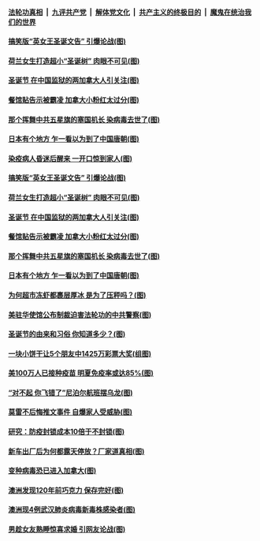 

####  [法轮功真相](../../../../basic/blob/master/README.md?t=12270302) &nbsp;|&nbsp; [九评共产党](../../../../9ping.md/blob/master/README.md?t=12270302) &nbsp;|&nbsp; [解体党文化](../../../../jtdwh.md/blob/master/README.md?t=12270302)  &nbsp;|&nbsp; [共产主义的终极目的](../../../../gczydzjmd.md/blob/master/README.md?t=12270302) &nbsp;|&nbsp; [魔鬼在统治我们的世界](../../../../mgztzwmdsj.md/blob/master/README.md?t=12270302) 

#### [搞笑版“英女王圣诞文告” 引爆论战(图)](../pages/p3/957153.md?t=12270302) 

#### [荷兰女生打造超小“圣诞树” 肉眼不可见(图)](../pages/p3/957066.md?t=12270302) 

#### [圣诞节 在中国监狱的两加拿大人引关注(图)](../pages/p3/957063.md?t=12270302) 

#### [餐馆贴告示被霸凌 加拿大小粉红太过分(图)](../pages/p3/957060.md?t=12270302) 

#### [那个挥舞中共五星旗的塞国机长 染病毒去世了(图)](../pages/p3/957044.md?t=12270302) 

#### [日本有个地方 乍一看以为到了中国唐朝(图)](../pages/p3/956949.md?t=12270302) 

#### [染疫病人昏迷后醒来 一开口惊到家人(图)](../pages/p3/957156.md?t=12270302) 

#### [搞笑版“英女王圣诞文告” 引爆论战(图)](../pages/p3/957153.md?t=12270302) 

#### [荷兰女生打造超小“圣诞树” 肉眼不可见(图)](../pages/p3/957066.md?t=12270302) 

#### [圣诞节 在中国监狱的两加拿大人引关注(图)](../pages/p3/957063.md?t=12270302) 

#### [餐馆贴告示被霸凌 加拿大小粉红太过分(图)](../pages/p3/957060.md?t=12270302) 

#### [那个挥舞中共五星旗的塞国机长 染病毒去世了(图)](../pages/p3/957044.md?t=12270302) 

#### [日本有个地方 乍一看以为到了中国唐朝(图)](../pages/p3/956949.md?t=12270302) 

#### [为何超市冻虾都裹层厚冰 是为了压秤吗？(图)](../pages/p3/956609.md?t=12270302) 

#### [美驻华使馆公布制裁迫害法轮功的中共警察(图)](../pages/p3/956983.md?t=12270302) 

#### [圣诞节的由来和习俗 你知道多少？(图)](../pages/p3/956318.md?t=12270302) 

#### [一块小饼干让5个朋友中1425万彩票大奖(组图)](../pages/p3/956988.md?t=12270302) 

#### [美100万人已接种疫苗 明夏免疫率或达85%(图)](../pages/p3/956951.md?t=12270302) 

#### [“对不起 你飞错了”尼泊尔航班摆乌龙(图)](../pages/p3/956926.md?t=12270302) 

#### [莫雷不后悔推文事件 自爆家人受威胁(图)](../pages/p3/956944.md?t=12270302) 

#### [研究：防疫封锁成本10倍于不封锁(图)](../pages/p3/956940.md?t=12270302) 

#### [新车出厂后为何都露天停放？厂家道真相(图)](../pages/p3/956923.md?t=12270302) 

#### [变种病毒恐已进入加拿大(图)](../pages/p3/956859.md?t=12270302) 

#### [澳洲发现120年前巧克力 保存完好(图)](../pages/p3/956847.md?t=12270302) 

#### [澳洲现4例武汉肺炎病毒新毒株感染者(图)](../pages/p3/956828.md?t=12270302) 

#### [男趁女友熟睡惊喜求婚 引网友论战(图)](../pages/p3/956815.md?t=12270302) 

